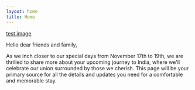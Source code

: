 ```yaml
---
layout: home
title: Home
---
```


[test image]('img/PXL_20230913_035201957.jpg')
  
Hello dear friends and family,

As we inch closer to our special days from November 17th to 19th, we are thrilled to share more about your upcoming journey to India, where we'll celebrate our union surrounded by those we cherish. This page will be your primary source for all the details and updates you need for a comfortable and memorable stay.


